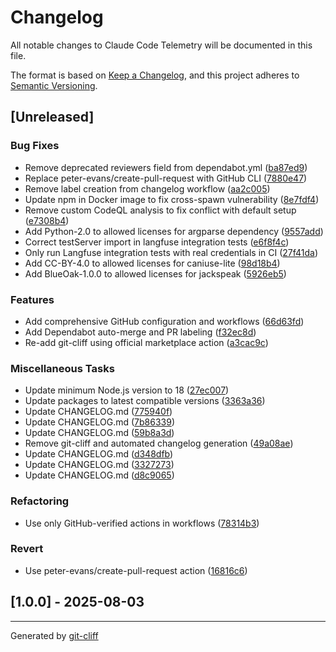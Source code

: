 # Changelog

All notable changes to Claude Code Telemetry will be documented in this file.

The format is based on [Keep a Changelog](https://keepachangelog.com/en/1.0.0/),
and this project adheres to [Semantic Versioning](https://semver.org/spec/v2.0.0.html).

## [Unreleased]

### Bug Fixes

- Remove deprecated reviewers field from dependabot.yml ([ba87ed9](https://github.com/lainra/claude-code-telemetry/commit/ba87ed91da9a1db1c2a6be8ea3bbe42717874a84))
- Replace peter-evans/create-pull-request with GitHub CLI ([7880e47](https://github.com/lainra/claude-code-telemetry/commit/7880e47a4ec8a3ff924b53c98f5896e8244885c9))
- Remove label creation from changelog workflow ([aa2c005](https://github.com/lainra/claude-code-telemetry/commit/aa2c005fa6117d32f5a1922b329a02c8fe793613))
- Update npm in Docker image to fix cross-spawn vulnerability ([8e7fdf4](https://github.com/lainra/claude-code-telemetry/commit/8e7fdf4fbc9f6667dbeb6c2ddf59d05db9b60518))
- Remove custom CodeQL analysis to fix conflict with default setup ([e7308b4](https://github.com/lainra/claude-code-telemetry/commit/e7308b4cec5e9237f9c23339204b352e5f92f3c1))
- Add Python-2.0 to allowed licenses for argparse dependency ([9557add](https://github.com/lainra/claude-code-telemetry/commit/9557add65d27f368ad31c4eae19851c5692d879a))
- Correct testServer import in langfuse integration tests ([e6f8f4c](https://github.com/lainra/claude-code-telemetry/commit/e6f8f4c99e55e122511dbfd3125fad05afdb090e))
- Only run Langfuse integration tests with real credentials in CI ([27f41da](https://github.com/lainra/claude-code-telemetry/commit/27f41da8390c92556bd88d06753db5eb29073184))
- Add CC-BY-4.0 to allowed licenses for caniuse-lite ([98d18b4](https://github.com/lainra/claude-code-telemetry/commit/98d18b45b9241efefb342d3fb13e88f7fb201275))
- Add BlueOak-1.0.0 to allowed licenses for jackspeak ([5926eb5](https://github.com/lainra/claude-code-telemetry/commit/5926eb5bbde67859e849eff9384b1ce68c2483a8))

### Features

- Add comprehensive GitHub configuration and workflows ([66d63fd](https://github.com/lainra/claude-code-telemetry/commit/66d63fd5115399ae787c0d1b35d669ad181c7f25))
- Add Dependabot auto-merge and PR labeling ([f32ec8d](https://github.com/lainra/claude-code-telemetry/commit/f32ec8dcef3744a243628cd47f30709ecc3878d9))
- Re-add git-cliff using official marketplace action ([a3cac9c](https://github.com/lainra/claude-code-telemetry/commit/a3cac9cc1140817a5b86ef7c60730dd84bd89351))

### Miscellaneous Tasks

- Update minimum Node.js version to 18 ([27ec007](https://github.com/lainra/claude-code-telemetry/commit/27ec007091f94fbbbb59269f2c004d581b427392))
- Update packages to latest compatible versions ([3363a36](https://github.com/lainra/claude-code-telemetry/commit/3363a368201d6c5b24b656788d53c47a48f9e6dc))
- Update CHANGELOG.md ([775940f](https://github.com/lainra/claude-code-telemetry/commit/775940fd0a2413031007af9c5f3b0d3cf114f69a))
- Update CHANGELOG.md ([7b86339](https://github.com/lainra/claude-code-telemetry/commit/7b86339f6e67046b42c0652dd6312f4ca21c9b76))
- Update CHANGELOG.md ([59b8a3d](https://github.com/lainra/claude-code-telemetry/commit/59b8a3db782daf79eb7005396fee5a81fce48d84))
- Remove git-cliff and automated changelog generation ([49a08ae](https://github.com/lainra/claude-code-telemetry/commit/49a08aee8aecf2a5390ddaf9fb1c56f15dba46f9))
- Update CHANGELOG.md ([d348dfb](https://github.com/lainra/claude-code-telemetry/commit/d348dfb76a465cb2e5396ce83055b60c7d69189b))
- Update CHANGELOG.md ([3327273](https://github.com/lainra/claude-code-telemetry/commit/3327273258a8feb2ff24beff0d5fa5a21b7fb323))
- Update CHANGELOG.md ([d8c9065](https://github.com/lainra/claude-code-telemetry/commit/d8c9065f04c20f25fe44ff55ceeb9fbe14b71571))

### Refactoring

- Use only GitHub-verified actions in workflows ([78314b3](https://github.com/lainra/claude-code-telemetry/commit/78314b34590007ceadd3d01a95cc0793d9a90de1))

### Revert

- Use peter-evans/create-pull-request action ([16816c6](https://github.com/lainra/claude-code-telemetry/commit/16816c662854b63f8dc42719a11081bf07af4a32))

## [1.0.0] - 2025-08-03

---
Generated by [git-cliff](https://github.com/orhun/git-cliff)
